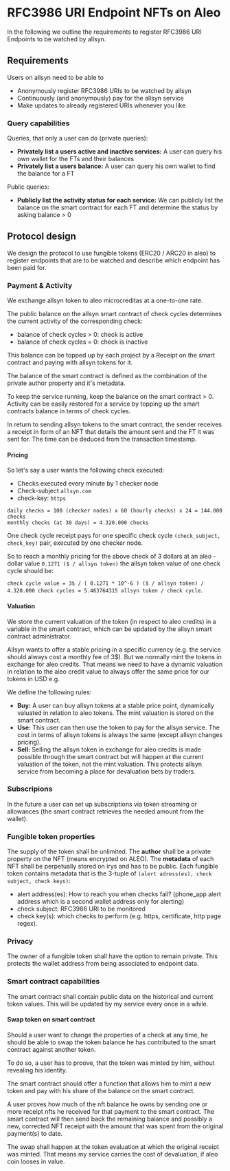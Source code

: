 # RFC3986 URI Endpoint NFTs on Aleo

In the following we outline the requirements to register RFC3986 URI Endpoints to be watched by allsyn.

## Requirements

Users on allsyn need to be able to

-   Anonymously register RFC3986 URIs to be watched by allsyn
-   Continuously (and anonymously) pay for the allsyn service
-   Make updates to already registered URIs whenever you like

### Query capabilities

Queries, that only a user can do (private queries):

-   **Privately list a users active and inactive services:** A user can query his own wallet for the FTs and their balances
-   **Privately list a users balance:** A user can query his own wallet to find the balance for a FT

Public queries:

-   **Publicly list the activity status for each service:** We can publicly list the balance on the smart contract for each FT and determine the status by asking balance > 0

## Protocol design

We design the protocol to use fungible tokens (ERC20 / ARC20 in aleo) to register endpoints that are to be watched and describe which endpoint has been paid for.

### Payment & Activity

We exchange allsyn token to aleo microcreditas at a one-to-one rate.

The public balance on the allsyn smart contract of check cycles determines the current activity of the corresponding check:

-   balance of check cycles > 0: check is active
-   balance of check cycles = 0: check is inactive

This balance can be topped up by each project by a Receipt on the smart contract and paying with allsyn tokens for it.

The balance of the smart contract is defined as the combination of the private author property and it's metadata.

To keep the service running, keep the balance on the smart contract > 0.
Activity can be easily restored for a service by topping up the smart contracts balance in terms of check cycles.

In return to sending allsyn tokens to the smart contract, the sender receives a receipt in form of an NFT that details the amount sent and the FT it was sent for. The time can be deduced from the transaction timestamp.

#### Pricing

So let's say a user wants the following check executed:

-   Checks executed every minute by 1 checker node
-   Check-subject `allsyn.com`
-   check-key: `https`

```
daily checks = 100 (checker nodes) x 60 (hourly checks) x 24 = 144.000 checks
monthly checks (at 30 days) = 4.320.000 checks
```

One check cycle receipt pays for one specific check cycle `(check_subject, check_key)` pair, executed by one checker node.

So to reach a monthly pricing for the above check of 3 dollars at an aleo - dollar value `0.1271 ($ / allsyn token)` the allsyn token value of one check cycle should be:

`check cycle value = 3$ / ( 0.1271 * 10^-6 ) ($ / allsyn token) / 4.320.000 check cycles = 5.463764315 allsyn token / check cycle`.

#### Valuation

We store the current valuation of the token (in respect to aleo credits) in a variable in the smart contract, which can be updated by the allsyn smart contract administrator.

Allsyn wants to offer a stable pricing in a specific currency (e.g. the service should always cost a monthly fee of 3$).
But we normally mint the tokens in exchange for aleo credits.
That means we need to have a dynamic valuation in relation to the aleo credit value to always offer the same price for our tokens in USD e.g.

We define the following rules:

-   **Buy:** A user can buy allsyn tokens at a stable price point, dynamically valuated in relation to aleo tokens. The mint valuation is stored on the smart contract.
-   **Use:** This user can then use the token to pay for the allsyn service. The cost in terms of allsyn tokens is always the same (except allsyn changes pricing).
-   **Sell:** Selling the allsyn token in exchange for aleo credits is made possible through the smart contract but will happen at the current valuation of the token, not the mint valuation. This protects allsyn service from becoming a place for devaluation bets by traders.

### Subscripions

In the future a user can set up subscriptions via token streaming or allowances (the smart contract retrieves the needed amount from the wallet).

### Fungible token properties

The supply of the token shall be unlimited.
The **author** shall be a private property on the NFT (means encrypted on ALEO).
The **metadata** of each NFT shall be perpetually stored on irys and has to be public.
Each fungible token contains metadata that is the 3-tuple of `(alert adress(es), check subject, check keys)`:

-   alert address(es): How to reach you when checks fail? (phone_app alert address which is a second wallet address only for alerting)
-   check subject: RFC3986 URI to be monitored
-   check key(s): which checks to perform (e.g. https, certificate, http page regex).

### Privacy

The owner of a fungible token shall have the option to remain private.
This protects the wallet address from being associated to endpoint data.

### Smart contract capabilities

The smart contract shall contain public data on the historical and current token values. This will be updated by my service every once in a while.

#### Swap token on smart contract

Should a user want to change the properties of a check at any time, he should be able to swap the token balance he has contributed to the smart contract against another token.

To do so, a user has to proove, that the token was minted by him, without revealing his identity.

The smart contract should offer a function that allows him to mint a new token and pay with his share of the balance on the smart contract.

A user proves how much of the nft balance he owns by sending one or more receipt nfts he received for that payment to the smart contract. The smart contract will then send back the remaining balance and possibly a new, corrected NFT receipt with the amount that was spent from the original payment(s) to date.

The swap shall happen at the token evaluation at which the original receipt was minted. That means my service carries the cost of devaluation, if aleo coin looses in value.
